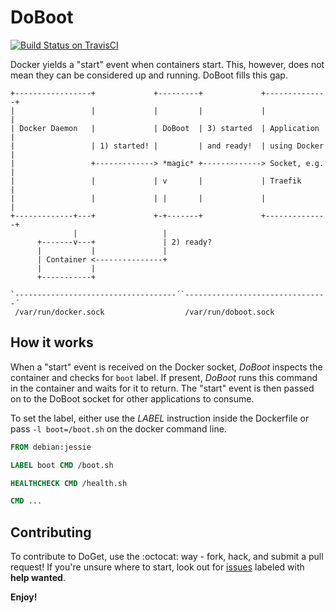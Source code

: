 DoBoot
======
[![Build Status on TravisCI](https://secure.travis-ci.org/tueftler/doboot.png)](http://travis-ci.org/tueftler/doboot)

Docker yields a "start" event when containers start. This, however, does not mean they can be considered up and running. DoBoot fills this gap.


```
+-----------------+             +---------+             +--------------+
|                 |             |         |             |              |
| Docker Daemon   |             | DoBoot  | 3) started  | Application  |
|                 | 1) started! |         | and ready!  | using Docker |
|                 +-------------> *magic* +-------------> Socket, e.g. |
|                 |             | v       |             | Traefik      |
|                 |             | |       |             |              |
+-------------+---+             +-+-------+             +--------------+
              |                   |
      +-------v---+               | 2) ready?
      |           |               |
      | Container <---------------+
      |           |
      +-----------+

`------------------------------------´`--------------------------------´
 /var/run/docker.sock                  /var/run/doboot.sock
```

How it works
------------
When a "start" event is received on the Docker socket, *DoBoot* inspects the container and checks for `boot` label. If present, *DoBoot* runs this command in the container and waits for it to return. The "start" event is then passed on to the DoBoot socket for other applications to consume.

To set the label, either use the *LABEL* instruction inside the Dockerfile or pass `-l boot=/boot.sh` on the docker command line.

```Dockerfile
FROM debian:jessie

LABEL boot CMD /boot.sh

HEALTHCHECK CMD /health.sh

CMD ...
```

## Contributing

To contribute to DoGet, use the :octocat: way - fork, hack, and submit a pull request! If you're unsure where to start, look out for [issues](https://github.com/tueftler/doboot/issues) labeled with **help wanted**.

**Enjoy!**
